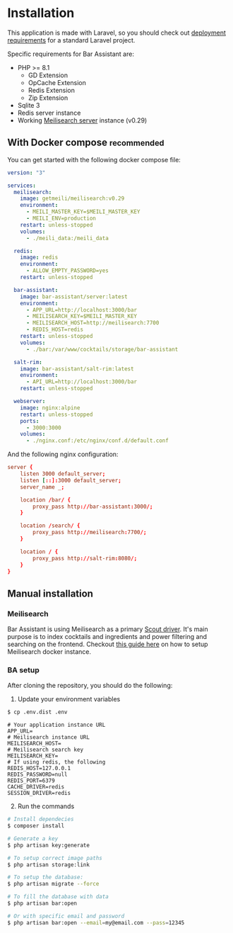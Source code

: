 # Installation

This application is made with Laravel, so you should check out [deployment requirements](https://laravel.com/docs/9.x/deployment) for a standard Laravel project.

Specific requirements for Bar Assistant are:

- PHP >= 8.1
    - GD Extension
    - OpCache Extension
    - Redis Extension
    - Zip Extension
- Sqlite 3
- Redis server instance
- Working [Meilisearch server](https://github.com/meilisearch) instance (v0.29)

## With Docker compose <small>recommended</small>

You can get started with the following docker compose file:

``` yml
version: "3"

services:
  meilisearch:
    image: getmeili/meilisearch:v0.29
    environment:
      - MEILI_MASTER_KEY=$MEILI_MASTER_KEY
      - MEILI_ENV=production
    restart: unless-stopped
    volumes:
      - ./meili_data:/meili_data

  redis:
    image: redis
    environment:
      - ALLOW_EMPTY_PASSWORD=yes
    restart: unless-stopped

  bar-assistant:
    image: bar-assistant/server:latest
    environment:
      - APP_URL=http://localhost:3000/bar
      - MEILISEARCH_KEY=$MEILI_MASTER_KEY
      - MEILISEARCH_HOST=http://meilisearch:7700
      - REDIS_HOST=redis
    restart: unless-stopped
    volumes:
      - ./bar:/var/www/cocktails/storage/bar-assistant

  salt-rim:
    image: bar-assistant/salt-rim:latest
    environment:
      - API_URL=http://localhost:3000/bar
    restart: unless-stopped

  webserver:
    image: nginx:alpine
    restart: unless-stopped
    ports:
      - 3000:3000
    volumes:
      - ./nginx.conf:/etc/nginx/conf.d/default.conf
```

And the following nginx configuration:

```conf
server {
    listen 3000 default_server;
    listen [::]:3000 default_server;
    server_name _;

    location /bar/ {
        proxy_pass http://bar-assistant:3000/;
    }

    location /search/ {
        proxy_pass http://meilisearch:7700/;
    }

    location / {
        proxy_pass http://salt-rim:8080/;
    }
}
```

## Manual installation

### Meilisearch

Bar Assistant is using Meilisearch as a primary [Scout driver](https://laravel.com/docs/9.x/scout). It's main purpose is to index cocktails and ingredients and power filtering and searching on the frontend. Checkout [this guide here](https://docs.meilisearch.com/learn/cookbooks/docker.html) on how to setup Meilisearch docker instance.

### BA setup

After cloning the repository, you should do the following:

1. Update your environment variables

``` bash
$ cp .env.dist .env
```

``` env
# Your application instance URL
APP_URL=
# Meilisearch instance URL
MEILISEARCH_HOST=
# Meilisearch search key
MEILISEARCH_KEY=
# If using redis, the following
REDIS_HOST=127.0.0.1
REDIS_PASSWORD=null
REDIS_PORT=6379
CACHE_DRIVER=redis
SESSION_DRIVER=redis
```

2. Run the commands
``` bash
# Install dependecies
$ composer install

# Generate a key
$ php artisan key:generate

# To setup correct image paths
$ php artisan storage:link

# To setup the database:
$ php artisan migrate --force

# To fill the database with data
$ php artisan bar:open

# Or with specific email and password
$ php artisan bar:open --email=my@email.com --pass=12345
```
